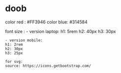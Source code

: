 # doob

color red :  #FF3946
color blue: #314584

font size :
    - version laptop:
        h1: 5rem
        h2: 40px
        h3: 30px


    - version mobile:
    h1: 2rem
    h2: 30px
    h3: 25px

    for svg:
    source: https://icons.getbootstrap.com/